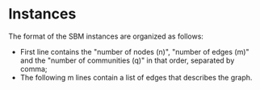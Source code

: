 # Instances

The format of the SBM instances are organized as follows:

- First line contains the "number of nodes (n)", "number of edges (m)" and the "number of communities (q)" in that order, separated by comma;
- The following m lines contain a list of edges that describes the graph.

